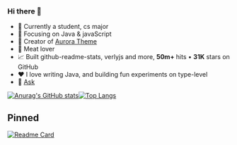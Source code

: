 ### Hi there 👋

-  :ram: Currently a student, cs major
- :orange_book: Focusing on Java & javaScript
- :hammer: Creator of [Aurora Theme](https://github.com/vuepress-aurora/vuepress-theme-aurora)
- :meat_on_bone: Meat lover
- 📈 Built github-readme-stats, verlyjs and more, **50m+** hits • **31K** stars on GitHub
- ❤️ I love writing Java, and building fun experiments on type-level
- 💬 [Ask](tencent://message/?uin=2291308094) 

[![Anurag's GitHub stats](https://github-readme-stats.vercel.app/api?username=anuraghazra&show_icons=true&theme=cobalt)](https://github.com/anuraghazra/github-readme-stats)[![Top Langs](https://github-readme-stats.vercel.app/api/top-langs/?username=qsyyke&langs_count=8&layout=compact)](https://github.com/anuraghazra/github-readme-stats)



## Pinned

[![Readme Card](https://github-readme-stats.vercel.app/api/pin/?username=vuepress-aurora&repo=vuepress-theme-aurora)](https://github.com/anuraghazra/github-readme-stats)





